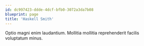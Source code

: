 ```yaml
---
id: dc997423-ddde-4dcf-bfb0-3072a3da7b08
blueprint: page
title: 'Haskell Smith'
---
```

Optio magni enim laudantium. Mollitia mollitia reprehenderit facilis voluptatum minus.